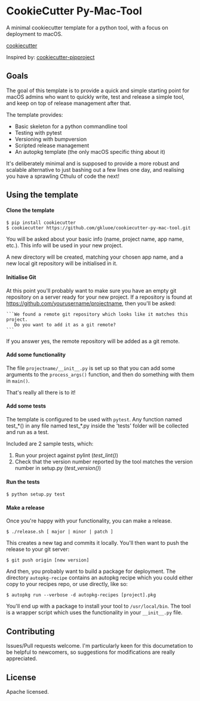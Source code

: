 CookieCutter Py-Mac-Tool 
=============================

A minimal cookiecutter template for a python tool, with a focus on deployment to macOS.

[cookiecutter](https://github.com/audreyr/cookiecutter)

Inspired by: [cookiecutter-pipproject](https://github.com/wdm0006/cookiecutter-pipproject.git)

Goals
-------

The goal of this template is to provide a quick and simple starting point for macOS admins who want to quickly write,
test and release a simple tool, and keep on top of release management after that. 

The template provides:

 * Basic skeleton for a python commandline tool
 * Testing with pytest
 * Versioning with bumpversion
 * Scripted release management
 * An autopkg template (the only macOS specific thing about it) 

It's deliberately minimal and is supposed to provide a more robust and scalable alternative to just bashing out a few lines one day, and realising you have a sprawling Cthulu of code the next!
 
Using the template
----------------------

#### Clone the template ####

    $ pip install cookiecutter
    $ cookiecutter https://github.com/gkluoe/cookiecutter-py-mac-tool.git

You will be asked about your basic info (name, project name, app name, etc.). This info will be used in your new project.

A new directory will be created, matching your chosen app name, and a new local git repository will be initialised in it.

#### Initialise Git ####
    
At this point you'll probably want to make sure you have an empty git repository on a server ready for your new project. 
If a repository is found at https://github.com/yourusername/projectname, then you'll be asked:

    ```We found a remote git repository which looks like it matches this project.
       Do you want to add it as a git remote?
    ```
 
If you answer yes, the remote repository will be added as a git remote.
 
#### Add some functionality ####

The file `projectname/__init__.py` is set up so that you can add some arguments to the `process_args()` function, and then do something with them in `main()`.

That's really all there is to it!

#### Add some tests ####

The template is configured to be used with `pytest`. Any function named test_\*() in any file named test_\*.py inside the 'tests' folder will be collected and run as a test.

Included are 2 sample tests, which:

 1. Run your project against pylint (*test_lint()*)
 2. Check that the version number reported by the tool matches the version number in setup.py (*test_version()*)

#### Run the tests ####
    $ python setup.py test

#### Make a release ####

Once you're happy with your functionality, you can make a release. 

    $ ./release.sh [ major | minor | patch ]

This creates a new tag and commits it locally. You'll then want to push the release to your git server:

    $ git push origin [new version]

And then, you probably want to build a package for deployment. The directory `autopkg-recipe` contains an autopkg recipe which you could either copy to your recipes repo, or use directly, like so:

    $ autopkg run --verbose -d autopkg-recipes [project].pkg
    
You'll end up with a package to install your tool to `/usr/local/bin`. The tool is a wrapper script which uses the functionality in your `__init__.py` file.

Contributing
--------------

Issues/Pull requests welcome. I'm particularly keen for this documetation to be helpful to newcomers, so suggestions for modifications are really appreciated.

License
---------

Apache licensed.

